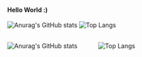 #### Hello World :)
![Anurag's GitHub stats](https://github-readme-stats.vercel.app/api?username=MALAKBADER00&show_icons=true&theme=dracula&rank_icon=github&border_radius=10)
![Top Langs](https://github-readme-stats.vercel.app/api/top-langs/?username=MALAKBADER00&layout=compact&icons=true&theme=dracula)

<br>
<div style="display: flex; align-items: center;">
  <!-- GitHub Stats -->
  <img src="https://github-readme-stats.vercel.app/api?username=MALAKBADER00&show_icons=true&theme=dracula&rank_icon=github&border_radius=10" alt="Anurag's GitHub stats" style="margin-right: 3rem;">
  
  <!-- Most Used Languages -->
  <img src="https://github-readme-stats.vercel.app/api/top-langs/?username=MALAKBADER00&layout=compact&icons=true&theme=dracula" alt="Top Langs">
</div>
